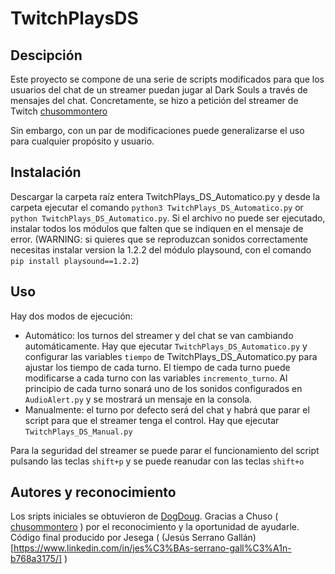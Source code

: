 
# TwitchPlaysDS
## Descipción
Este proyecto se compone de una serie de scripts modificados para que los usuarios del chat de un streamer puedan jugar al Dark Souls a través de mensajes del chat. Concretamente, se hizo a petición del streamer de Twitch [chusommontero](https://www.twitch.tv/chusommontero)

Sin embargo, con un par de modificaciones puede generalizarse el uso para cualquier propósito y usuario.

## Instalación
Descargar la carpeta raíz entera TwitchPlays_DS_Automatico.py y desde la carpeta ejecutar el comando ```python3 TwitchPlays_DS_Automatico.py``` or ```python TwitchPlays_DS_Automatico.py```. Si el archivo no puede ser ejecutado, instalar todos los módulos que falten que se indiquen en el mensaje de error. (WARNING: si quieres que se reproduzcan sonidos correctamente necesitas instalar version  la 1.2.2 del módulo playsound, con el comando ```pip install playsound==1.2.2```)

## Uso
Hay dos modos de ejecución:
 - Automático: los turnos del streamer y del chat se van cambiando automáticamente. Hay que ejecutar ```TwitchPlays_DS_Automatico.py``` y configurar las variables ```tiempo``` de TwitchPlays_DS_Automatico.py para ajustar los tiempo de cada turno. El tiempo de cada turno puede modificarse a cada turno con las variables ```incremento_turno```.  Al principio de cada turno sonará uno de los sonidos configurados en ```AudioAlert.py``` y se mostrará un mensaje en la consola. 
 - Manualmente: el turno por defecto será del chat y habrá que parar el script para que el streamer tenga el control. Hay que ejecutar ```TwitchPlays_DS_Manual.py```
 
 Para la seguridad del streamer se puede parar el funcionamiento del script pulsando las teclas ```shift+p``` y se puede reanudar con las teclas ```shift+o```
 
## Autores y reconocimiento
Los sripts iniciales se obtuvieron de [DogDoug](https://www.dougdoug.com/twitchplays).
Gracias a Chuso ( [chusommontero](https://www.twitch.tv/chusommontero) ) por el reconocimiento y la oportunidad de ayudarle.
Código final producido por Jesega ( (Jesús Serrano Gallán)[https://www.linkedin.com/in/jes%C3%BAs-serrano-gall%C3%A1n-b768a3175/] )
